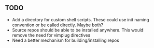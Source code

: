 TODO
----

- Add a directory for custom shell scripts. These could use init naming
  convention or be called directly. Maybe both?
- Source repos should be able to be installed anywhere. This would remove the
  need for vimplug directives
- Need a better mechanism for building/installing repos


